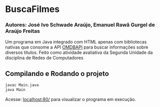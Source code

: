 # BuscaFilmes

### Autores: José Ivo Schwade Araújo, Emanuel Rawã Gurgel de Araújo Freitas

Um programa em Java integrado com HTML apenas com bibliotecas nativas que consome a API [OMDBAPI](http://www.omdbapi.com/) para buscar informações sobre diversos títulos. Feito como atividade avaliativa da Segunda Unidade da disciplina de Redes de Computadores

## Compilando e Rodando o projeto

```bash
javac Main.java
java Main 
```
Acesse: [localhost:80/](localhost:80/) para visualizar o programa em execução.
